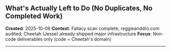 ## What's Actually Left to Do (No Duplicates, No Completed Work)

**Created**: 2025-10-06
**Context**: Fallacy scan complete; reggieanddro.com audited; Cheetah (Jesse) already shipped major infrastructure
**Focus**: Non-code deliverables only (code = Cheetah's domain)

---
